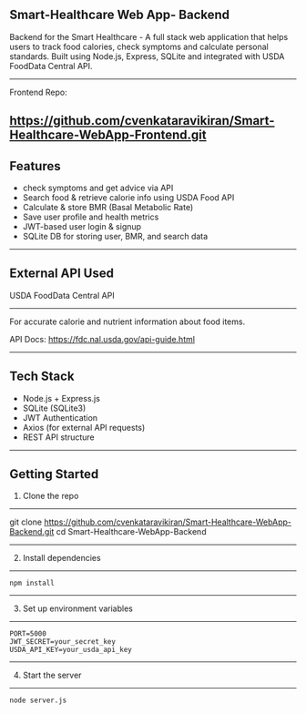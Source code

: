 Smart-Healthcare Web App- Backend 
-------------------------------------------------------------------------------------------------------------------------------------------
Backend for the Smart Healthcare - A full stack web application that helps users to track food calories, check symptoms and calculate personal standards. Built using Node.js, Express, SQLite and integrated with USDA FoodData Central API.

------------------------------------------------------------------------------------------------------------------------------------------
Frontend Repo: 

https://github.com/cvenkataravikiran/Smart-Healthcare-WebApp-Frontend.git
-------------------------------------------------------------------------------------------------------------------------------------------
Features 
-------------------------------------------------------------------------------------------------------------------------------------------
* check symptoms and get advice via API
* Search food & retrieve calorie info using USDA Food API
* Calculate & store BMR (Basal Metabolic Rate)
* Save user profile and health metrics
* JWT-based user login & signup
* SQLite DB for storing user, BMR, and search data

-------------------------------------------------------------------------------------------------------------------------------------------
External API Used
-------------------------------------------------------------------------------------------------------------------------------------------

USDA FoodData Central API

-------------------------------------------------------------------------------------------------------------------------------------------
For accurate calorie and nutrient information about food items.

API Docs: https://fdc.nal.usda.gov/api-guide.html

-------------------------------------------------------------------------------------------------------------------------------------------
Tech Stack
-------------------------------------------------------------------------------------------------------------------------------------------
* Node.js + Express.js
* SQLite (SQLite3)
* JWT Authentication
* Axios (for external API requests)
* REST API structure
-------------------------------------------------------------------------------------------------------------------------------------------
Getting Started
-------------------------------------------------------------------------------------------------------------------------------------------
1. Clone the repo
-------------------------------------------------------------------------------------------------------------------------------------------
   git clone https://github.com/cvenkataravikiran/Smart-Healthcare-WebApp-Backend.git
   cd Smart-Healthcare-WebApp-Backend
   
-------------------------------------------------------------------------------------------------------------------------------------------
2. Install dependencies
-------------------------------------------------------------------------------------------------------------------------------------------
    npm install
-------------------------------------------------------------------------------------------------------------------------------------------
3. Set up environment variables
-------------------------------------------------------------------------------------------------------------------------------------------
    PORT=5000
    JWT_SECRET=your_secret_key
    USDA_API_KEY=your_usda_api_key
-------------------------------------------------------------------------------------------------------------------------------------------
4. Start the server
-------------------------------------------------------------------------------------------------------------------------------------------
    node server.js
   
